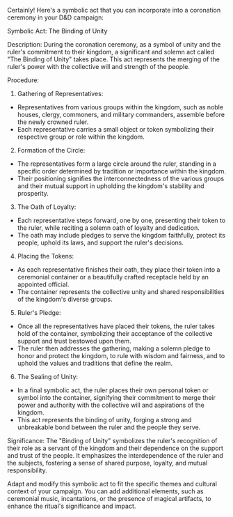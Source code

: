 Certainly! Here's a symbolic act that you can incorporate into a coronation ceremony in your D&D campaign:

Symbolic Act: The Binding of Unity

Description: During the coronation ceremony, as a symbol of unity and the ruler's commitment to their kingdom, a significant and solemn act called "The Binding of Unity" takes place. This act represents the merging of the ruler's power with the collective will and strength of the people.

Procedure:

1. Gathering of Representatives:

- Representatives from various groups within the kingdom, such as noble houses, clergy, commoners, and military commanders, assemble before the newly crowned ruler.
- Each representative carries a small object or token symbolizing their respective group or role within the kingdom.

2. Formation of the Circle:

- The representatives form a large circle around the ruler, standing in a specific order determined by tradition or importance within the kingdom.
- Their positioning signifies the interconnectedness of the various groups and their mutual support in upholding the kingdom's stability and prosperity.

3. The Oath of Loyalty:

- Each representative steps forward, one by one, presenting their token to the ruler, while reciting a solemn oath of loyalty and dedication.
- The oath may include pledges to serve the kingdom faithfully, protect its people, uphold its laws, and support the ruler's decisions.

4. Placing the Tokens:

- As each representative finishes their oath, they place their token into a ceremonial container or a beautifully crafted receptacle held by an appointed official.
- The container represents the collective unity and shared responsibilities of the kingdom's diverse groups.

5. Ruler's Pledge:

- Once all the representatives have placed their tokens, the ruler takes hold of the container, symbolizing their acceptance of the collective support and trust bestowed upon them.
- The ruler then addresses the gathering, making a solemn pledge to honor and protect the kingdom, to rule with wisdom and fairness, and to uphold the values and traditions that define the realm.

6. The Sealing of Unity:

- In a final symbolic act, the ruler places their own personal token or symbol into the container, signifying their commitment to merge their power and authority with the collective will and aspirations of the kingdom.
- This act represents the binding of unity, forging a strong and unbreakable bond between the ruler and the people they serve.

Significance: The "Binding of Unity" symbolizes the ruler's recognition of their role as a servant of the kingdom and their dependence on the support and trust of the people. It emphasizes the interdependence of the ruler and the subjects, fostering a sense of shared purpose, loyalty, and mutual responsibility.

Adapt and modify this symbolic act to fit the specific themes and cultural context of your campaign. You can add additional elements, such as ceremonial music, incantations, or the presence of magical artifacts, to enhance the ritual's significance and impact.